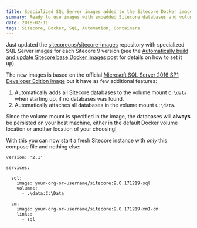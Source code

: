 ```yaml
---
title: Specialized SQL Server images added to the Sitecore Docker image repository
summary: Ready to use images with embedded Sitecore databases and volume support.
date: 2018-02-11
tags: Sitecore, Docker, SQL, Automation, Containers
---
```

Just updated the [sitecoreops/sitecore-images](https://github.com/sitecoreops/sitecore-images) repository with specialized SQL Server images for each Sitecore 9 version (see the [Automatically build and update Sitecore base Docker images](/posts/automatically-build-and-update-base-images) post for details on how to set it up).

The new images is based on the official [Microsoft SQL Server 2016 SP1 Developer Edition image](https://hub.docker.com/r/microsoft/mssql-server-windows-developer/) but it have as few additional features:

1. Automatically adds all Sitecore databases to the volume mount `C:\data` when starting up, if no databases was found.
1. Automatically attaches all databases in the volume mount `C:\data`.

Since the volume mount is specified in the image, the databases will **always** be persisted on your host machine, either in the default Docker volume location or another location of your choosing!

With this you can now start a fresh Sitecore instance with *only* this compose file and nothing else:

````YML
version: '2.1'

services:

  sql:
    image: your-org-or-username/sitecore:9.0.171219-sql
    volumes:
      - .\data:C:\Data

  cm:
    image: your-org-or-username/sitecore:9.0.171219-xm1-cm
    links:
      - sql
````